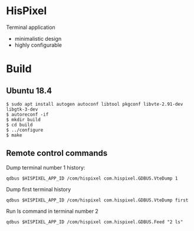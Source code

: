 # HisPixel

Terminal application

- minimalistic design
- highly configurable

# Build

## Ubuntu 18.4

```
$ sudo apt install autogen autoconf libtool pkgconf libvte-2.91-dev libgtk-3-dev
$ autoreconf -if
$ mkdir build
$ cd build
$ ../configure
$ make

```


## Remote control commands
Dump terminal number 1 history:

```
qdbus $HISPIXEL_APP_ID /com/hispixel com.hispixel.GDBUS.VteDump 1
```

Dump first terminal history
```
qdbus $HISPIXEL_APP_ID /com/hispixel com.hispixel.GDBUS.VteDump first
```

Run ls command in terminal number 2
```
qdbus $HISPIXEL_APP_ID /com/hispixel com.hispixel.GDBUS.Feed "2 ls"
```
